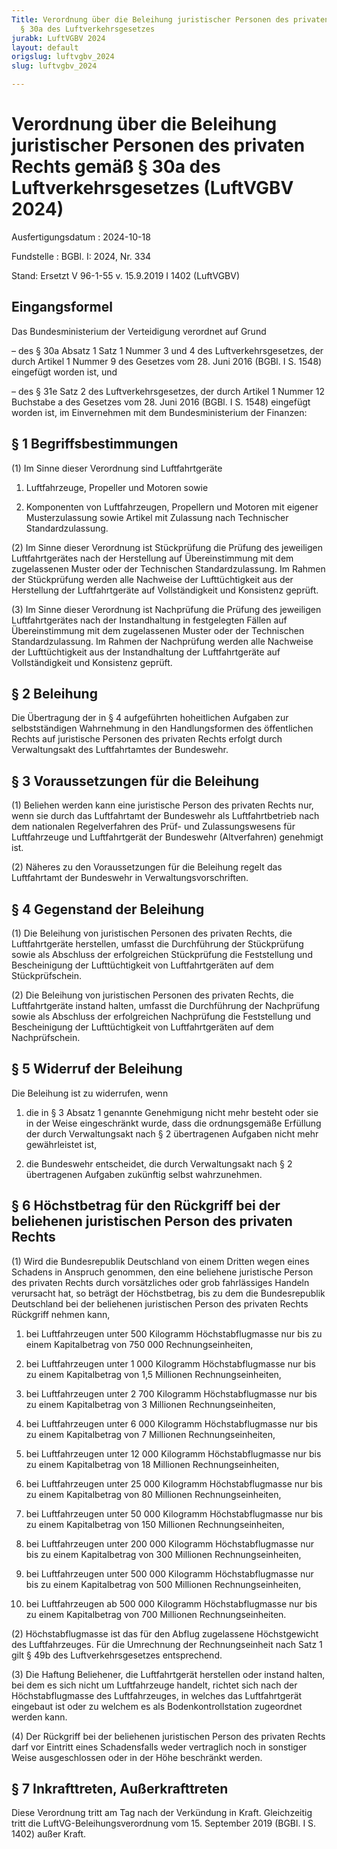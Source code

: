 ```yaml
---
Title: Verordnung über die Beleihung juristischer Personen des privaten Rechts gemäß
  § 30a des Luftverkehrsgesetzes
jurabk: LuftVGBV 2024
layout: default
origslug: luftvgbv_2024
slug: luftvgbv_2024

---
```


# Verordnung über die Beleihung juristischer Personen des privaten Rechts gemäß § 30a des Luftverkehrsgesetzes (LuftVGBV 2024)

Ausfertigungsdatum
:   2024-10-18

Fundstelle
:   BGBl. I: 2024, Nr. 334

Stand: Ersetzt V 96-1-55 v. 15.9.2019 I 1402 (LuftVGBV)

## Eingangsformel

Das Bundesministerium der Verteidigung verordnet auf Grund

–   des § 30a Absatz 1 Satz 1 Nummer 3 und 4 des Luftverkehrsgesetzes, der durch Artikel 1 Nummer 9 des Gesetzes vom 28. Juni 2016 (BGBl. I S. 1548) eingefügt worden ist, und


–   des § 31e Satz 2 des Luftverkehrsgesetzes, der durch Artikel 1 Nummer 12 Buchstabe a des Gesetzes vom 28. Juni 2016 (BGBl. I S. 1548) eingefügt worden ist, im Einvernehmen mit dem Bundesministerium der Finanzen:





## § 1 Begriffsbestimmungen

(1) Im Sinne dieser Verordnung sind Luftfahrtgeräte

1.  Luftfahrzeuge, Propeller und Motoren sowie


2.  Komponenten von Luftfahrzeugen, Propellern und Motoren mit eigener Musterzulassung sowie Artikel mit Zulassung nach Technischer Standardzulassung.




(2) Im Sinne dieser Verordnung ist Stückprüfung die Prüfung des jeweiligen Luftfahrtgerätes nach der Herstellung auf Übereinstimmung mit dem zugelassenen Muster oder der Technischen Standardzulassung. Im Rahmen der Stückprüfung werden alle Nachweise der Lufttüchtigkeit aus der Herstellung der Luftfahrtgeräte auf Vollständigkeit und Konsistenz geprüft.

(3) Im Sinne dieser Verordnung ist Nachprüfung die Prüfung des jeweiligen Luftfahrtgerätes nach der Instandhaltung in festgelegten Fällen auf Übereinstimmung mit dem zugelassenen Muster oder der Technischen Standardzulassung. Im Rahmen der Nachprüfung werden alle Nachweise der Lufttüchtigkeit aus der Instandhaltung der Luftfahrtgeräte auf Vollständigkeit und Konsistenz geprüft.


## § 2 Beleihung

Die Übertragung der in § 4 aufgeführten hoheitlichen Aufgaben zur selbstständigen Wahrnehmung in den Handlungsformen des öffentlichen Rechts auf juristische Personen des privaten Rechts erfolgt durch Verwaltungsakt des Luftfahrtamtes der Bundeswehr.


## § 3 Voraussetzungen für die Beleihung

(1) Beliehen werden kann eine juristische Person des privaten Rechts nur, wenn sie durch das Luftfahrtamt der Bundeswehr als Luftfahrtbetrieb nach dem nationalen Regelverfahren des Prüf- und Zulassungswesens für Luftfahrzeuge und Luftfahrtgerät der Bundeswehr (Altverfahren) genehmigt ist.

(2) Näheres zu den Voraussetzungen für die Beleihung regelt das Luftfahrtamt der Bundeswehr in Verwaltungsvorschriften.


## § 4 Gegenstand der Beleihung

(1) Die Beleihung von juristischen Personen des privaten Rechts, die Luftfahrtgeräte herstellen, umfasst die Durchführung der Stückprüfung sowie als Abschluss der erfolgreichen Stückprüfung die Feststellung und Bescheinigung der Lufttüchtigkeit von Luftfahrtgeräten auf dem Stückprüfschein.

(2) Die Beleihung von juristischen Personen des privaten Rechts, die Luftfahrtgeräte instand halten, umfasst die Durchführung der Nachprüfung sowie als Abschluss der erfolgreichen Nachprüfung die Feststellung und Bescheinigung der Lufttüchtigkeit von Luftfahrtgeräten auf dem Nachprüfschein.


## § 5 Widerruf der Beleihung

Die Beleihung ist zu widerrufen, wenn

1.  die in § 3 Absatz 1 genannte Genehmigung nicht mehr besteht oder sie in der Weise eingeschränkt wurde, dass die ordnungsgemäße Erfüllung der durch Verwaltungsakt nach § 2 übertragenen Aufgaben nicht mehr gewährleistet ist,


2.  die Bundeswehr entscheidet, die durch Verwaltungsakt nach § 2 übertragenen Aufgaben zukünftig selbst wahrzunehmen.





## § 6 Höchstbetrag für den Rückgriff bei der beliehenen juristischen Person des privaten Rechts

(1) Wird die Bundesrepublik Deutschland von einem Dritten wegen eines Schadens in Anspruch genommen, den eine beliehene juristische Person des privaten Rechts durch vorsätzliches oder grob fahrlässiges Handeln verursacht hat, so beträgt der Höchstbetrag, bis zu dem die Bundesrepublik Deutschland bei der beliehenen juristischen Person des privaten Rechts Rückgriff nehmen kann,

1.  bei Luftfahrzeugen unter 500 Kilogramm Höchstabflugmasse nur bis zu einem Kapitalbetrag von 750 000 Rechnungseinheiten,


2.  bei Luftfahrzeugen unter 1 000 Kilogramm Höchstabflugmasse nur bis zu einem Kapitalbetrag von 1,5 Millionen Rechnungseinheiten,


3.  bei Luftfahrzeugen unter 2 700 Kilogramm Höchstabflugmasse nur bis zu einem Kapitalbetrag von 3 Millionen Rechnungseinheiten,


4.  bei Luftfahrzeugen unter 6 000 Kilogramm Höchstabflugmasse nur bis zu einem Kapitalbetrag von 7 Millionen Rechnungseinheiten,


5.  bei Luftfahrzeugen unter 12 000 Kilogramm Höchstabflugmasse nur bis zu einem Kapitalbetrag von 18 Millionen Rechnungseinheiten,


6.  bei Luftfahrzeugen unter 25 000 Kilogramm Höchstabflugmasse nur bis zu einem Kapitalbetrag von 80 Millionen Rechnungseinheiten,


7.  bei Luftfahrzeugen unter 50 000 Kilogramm Höchstabflugmasse nur bis zu einem Kapitalbetrag von 150 Millionen Rechnungseinheiten,


8.  bei Luftfahrzeugen unter 200 000 Kilogramm Höchstabflugmasse nur bis zu einem Kapitalbetrag von 300 Millionen Rechnungseinheiten,


9.  bei Luftfahrzeugen unter 500 000 Kilogramm Höchstabflugmasse nur bis zu einem Kapitalbetrag von 500 Millionen Rechnungseinheiten,


10. bei Luftfahrzeugen ab 500 000 Kilogramm Höchstabflugmasse nur bis zu einem Kapitalbetrag von 700 Millionen Rechnungseinheiten.




(2) Höchstabflugmasse ist das für den Abflug zugelassene Höchstgewicht des Luftfahrzeuges. Für die Umrechnung der Rechnungseinheit nach Satz 1 gilt § 49b des Luftverkehrsgesetzes entsprechend.

(3) Die Haftung Beliehener, die Luftfahrtgerät herstellen oder instand halten, bei dem es sich nicht um Luftfahrzeuge handelt, richtet sich nach der Höchstabflugmasse des Luftfahrzeuges, in welches das Luftfahrtgerät eingebaut ist oder zu welchem es als Bodenkontrollstation zugeordnet werden kann.

(4) Der Rückgriff bei der beliehenen juristischen Person des privaten Rechts darf vor Eintritt eines Schadensfalls weder vertraglich noch in sonstiger Weise ausgeschlossen oder in der Höhe beschränkt werden.


## § 7 Inkrafttreten, Außerkrafttreten

Diese Verordnung tritt am Tag nach der Verkündung in Kraft. Gleichzeitig tritt die LuftVG-Beleihungsverordnung vom 15. September 2019 (BGBl. I S. 1402) außer Kraft.


